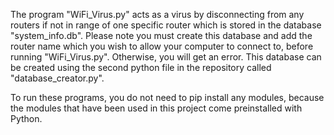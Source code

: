 The program "WiFi_Virus.py" acts as a virus by disconnecting from any routers if not in range of one specific router which is stored in the database "system_info.db".  Please note you must create this database and add the router name which you wish to allow your computer to connect to, before running "WiFi_Virus.py".  Otherwise, you will get an error.  This database can be created using the second python file in the repository called "database_creator.py".  

To run these programs, you do not need to pip install any modules, because the modules that have been used in this project come preinstalled with Python.